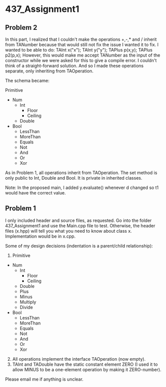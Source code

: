 # 437_Assignment1

## Problem 2
In this part, I realized that I couldn't make the operations +,-,* and / inherit from TANumber because that would still not fix the issue I wanted it to fix. I wanted to be able to do:
    TAInt x("x");
    TAInt y("y");
    TAPlus p(x,y);
    TAPlus p2(p,x);
However, this would make me accept TANumber as the input of the constructor while we were asked for this to give a compile error. I couldn't think of a straight-forward solution. And so I made these operations separate, only inheriting from TAOperation.

The schema became:

Primitive
  * Num
    * Int
	  * Floor
	  * Ceiling
    * Double
  * Bool
    * LessThan
    * MoreThan
    * Equals
    * Not
    * And
    * Or
    * Xor

As in Problem 1, all operations inherit from TAOperation.
The set method is only public to Int, Double and Bool. It is private in inherited classes.

Note: In the proposed main, I added y.evaluate() whenever d changed so t1 would have the correct value.
	
## Problem 1
I only included header and source files, as requested. Go into the folder 437_Assignment1 and use the Main.cpp file to test.
Otherwise, the header files (x.hpp) will tell you what you need to know about class x. Implementation would be in x.cpp.

Some of my design decisions (indentation is a parent/child relationship):

1. Primitive
  * Num
    * Int
	  * Floor
	  * Ceiling
    * Double
    * Plus
    * Minus
    * Multiply
    * Divide
  * Bool
    * LessThan
    * MoreThan
    * Equals
    * Not
    * And
    * Or
    * Xor

2. All operations implement the interface TAOperation (now empty).
3. TAInt and TADouble have the static constant element ZERO (I used it to allow MINUS to be a one-element operation by making it ZERO-number).

Please email me if anything is unclear.
